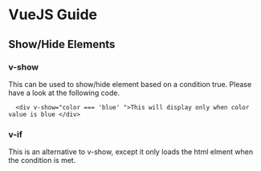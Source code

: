 # VueJS Guide

## Show/Hide Elements
### v-show
This can be used to show/hide element based on a condition true. Please have a look at the following code.
```
  <div v-show="color === 'blue' ">This will display only when color value is blue </div>
```
### v-if
This is an alternative to v-show, except it only loads the html elment when the condition is met.


